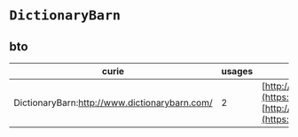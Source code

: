 # `DictionaryBarn`
## bto
| curie                                         |   usages | nodes                                                                                                                                                                                                                            |
|-----------------------------------------------|----------|----------------------------------------------------------------------------------------------------------------------------------------------------------------------------------------------------------------------------------|
| DictionaryBarn:http://www.dictionarybarn.com/ |        2 | [http://purl.obolibrary.org/obo/BTO:0001868](https://bioregistry.io/http://purl.obolibrary.org/obo/BTO:0001868), [http://purl.obolibrary.org/obo/BTO:0002051](https://bioregistry.io/http://purl.obolibrary.org/obo/BTO:0002051) |
